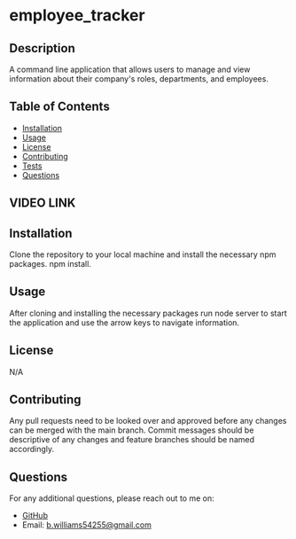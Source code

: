 # employee_tracker

## Description

A command line application that allows users to manage and view information about their company's roles, departments, and employees.

## Table of Contents

- [Installation](#installation)
- [Usage](#usage)
- [License](#license)
- [Contributing](#contributing)
- [Tests](#tests)
- [Questions](#questions)

## VIDEO LINK

## Installation

Clone the repository to your local machine and install the necessary npm packages. npm install.

## Usage

After cloning and installing the necessary packages run node server to start the application and use the arrow keys to navigate information.

## License

N/A

## Contributing

Any pull requests need to be looked over and approved before any changes can be merged with the main branch. Commit messages should be descriptive of any changes and feature branches should be named accordingly.

## Questions

For any additional questions, please reach out to me on:

- [GitHub](https://github.com/CalmedDuck)
- Email: b.williams54255@gmail.com

